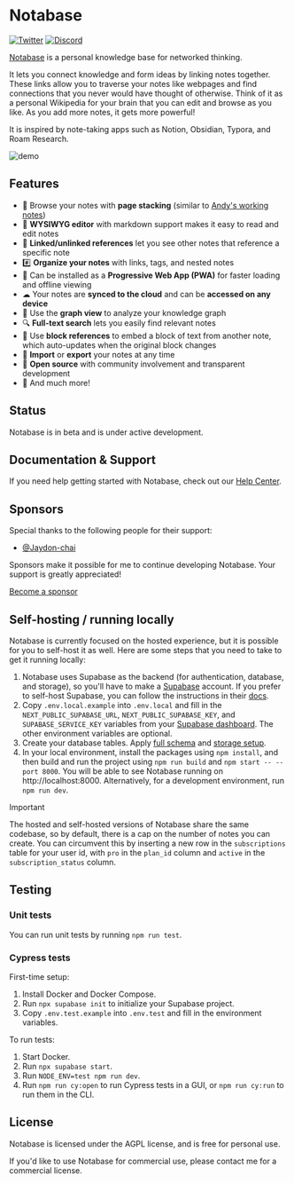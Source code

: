 # Notabase

[![Twitter](https://img.shields.io/twitter/follow/notabase?style=social)](https://twitter.com/notabase)
[![Discord](https://img.shields.io/discord/852987194619985990?label=discord&logo=discord)](https://discord.gg/BQKNRu7nv5)

[Notabase](https://notabase.io) is a personal knowledge base for networked thinking.

It lets you connect knowledge and form ideas by linking notes together. These links allow you to traverse your notes like webpages and find connections that you never would have thought of otherwise. Think of it as a personal Wikipedia for your brain that you can edit and browse as you like. As you add more notes, it gets more powerful!

It is inspired by note-taking apps such as Notion, Obsidian, Typora, and Roam Research.

![demo](https://user-images.githubusercontent.com/4218237/135161184-88b3afa8-3f64-46c2-82e8-d0a22d285642.gif)

## Features

- 📖 Browse your notes with **page stacking** (similar to [Andy's working notes](https://notes.andymatuschak.org/About_these_notes))
- 📝 **WYSIWYG editor** with markdown support makes it easy to read and edit notes
- 🔗 **Linked/unlinked references** let you see other notes that reference a specific note
- #️⃣ **Organize your notes** with links, tags, and nested notes
- 📱 Can be installed as a **Progressive Web App (PWA)** for faster loading and offline viewing
- ☁ Your notes are **synced to the cloud** and can be **accessed on any device**
- 🔀 Use the **graph view** to analyze your knowledge graph
- 🔍 **Full-text search** lets you easily find relevant notes
- 🧱 Use **block references** to embed a block of text from another note, which auto-updates when the original block changes
- 🤝 **Import** or **export** your notes at any time
- 🙌 **Open source** with community involvement and transparent development
- 🚀 And much more!

## Status

Notabase is in beta and is under active development.

## Documentation & Support

If you need help getting started with Notabase, check out our [Help Center](https://help.notabase.io).

## Sponsors

Special thanks to the following people for their support:

- [@Jaydon-chai](https://github.com/Jaydon-chai)

Sponsors make it possible for me to continue developing Notabase. Your support is greatly appreciated!

[Become a sponsor](https://github.com/sponsors/churichard)

## Self-hosting / running locally

Notabase is currently focused on the hosted experience, but it is possible for you to self-host it as well. Here are some steps that you need to take to get it running locally:

1. Notabase uses Supabase as the backend (for authentication, database, and storage), so you'll have to make a [Supabase](https://supabase.io) account. If you prefer to self-host Supabase, you can follow the instructions in their [docs](https://supabase.io/docs/guides/self-hosting).
2. Copy `.env.local.example` into `.env.local` and fill in the `NEXT_PUBLIC_SUPABASE_URL`, `NEXT_PUBLIC_SUPABASE_KEY`, and `SUPABASE_SERVICE_KEY` variables from your [Supabase dashboard](https://app.supabase.io). The other environment variables are optional.
3. Create your database tables. Apply [full schema](https://github.com/churichard/notabase/blob/main/scripts/schema.sql) and [storage setup](https://github.com/churichard/notabase/blob/main/scripts/storage-setup.sql).
4. In your local environment, install the packages using `npm install`, and then build and run the project using `npm run build` and `npm start -- --port 8000`. You will be able to see Notabase running on http://localhost:8000. Alternatively, for a development environment, run `npm run dev`.

> [!IMPORTANT]
> The hosted and self-hosted versions of Notabase share the same codebase, so by default, there is a cap on the number of notes you can create. You can circumvent this by inserting a new row in the `subscriptions` table for your user id, with `pro` in the `plan_id` column and `active` in the `subscription_status` column.

## Testing

### Unit tests

You can run unit tests by running `npm run test`.

### Cypress tests

First-time setup:

1. Install Docker and Docker Compose.
2. Run `npx supabase init` to initialize your Supabase project.
3. Copy `.env.test.example` into `.env.test` and fill in the environment variables.

To run tests:

1. Start Docker.
2. Run `npx supabase start`.
3. Run `NODE_ENV=test npm run dev`.
4. Run `npm run cy:open` to run Cypress tests in a GUI, or `npm run cy:run` to run them in the CLI.

## License

Notabase is licensed under the AGPL license, and is free for personal use.

If you'd like to use Notabase for commercial use, please contact me for a commercial license.
